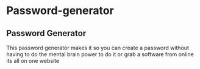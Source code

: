 # Password-generator

<h2>Password Generator</h2>
  <body>This password generator makes it so you can create a password without having to do the mental brain power to do it or grab a software from online its all on one website</body>
